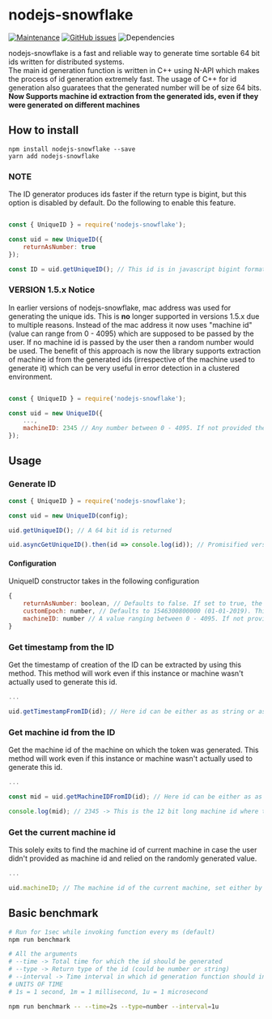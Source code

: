 # nodejs-snowflake

[![Maintenance](https://img.shields.io/badge/Maintained%3F-yes-green.svg)](https://github.com/utkarsh-pro/nodejs-snowflake/graphs/commit-activity)
[![GitHub issues](https://img.shields.io/github/issues/utkarsh-pro/nodejs-snowflake.svg)](https://github.com/utkarsh-pro/nodejs-snowflake/issues/)
![Dependencies](https://img.shields.io/david/utkarsh-pro/nodejs-snowflake)

nodejs-snowflake is a fast and reliable way to generate time sortable 64 bit ids written for distributed systems.  
The main id generation function is written in C++ using N-API which makes the process of id generation extremely fast. The usage of C++ for id generation also guaratees that the generated number will be of size 64 bits.  
**Now Supports machine id extraction from the generated ids, even if they were generated on different machines**

## How to install

```
npm install nodejs-snowflake --save
yarn add nodejs-snowflake
```

### NOTE
The ID generator produces ids faster if the return type is bigint, but this option is disabled by default. Do the following to enable this feature.

```javascript

const { UniqueID } = require('nodejs-snowflake');

const uid = new UniqueID({
    returnAsNumber: true
}); 

const ID = uid.getUniqueID(); // This id is in javascript bigint format

```

### VERSION 1.5.x Notice
In earlier versions of nodejs-snowflake, mac address was used for generating the unique ids. This is **no** longer supported in versions 1.5.x due to multiple reasons. Instead of the mac address it now uses "machine id" (value can range from 0 - 4095) which are supposed to be passed by the user. If no machine id is passed by the user then a random number would be used. The benefit of this approach is now the library supports extraction of machine id from the generated ids (irrespective of the machine used to generate it) which can be very useful in error detection in a clustered environment.

```javascript

const { UniqueID } = require('nodejs-snowflake');

const uid = new UniqueID({
    ...,
    machineID: 2345 // Any number between 0 - 4095. If not provided then a random number will be used
}); 

```

## Usage

### Generate ID

```javascript
const { UniqueID } = require('nodejs-snowflake');

const uid = new UniqueID(config);

uid.getUniqueID(); // A 64 bit id is returned

uid.asyncGetUniqueID().then(id => console.log(id)); // Promisified version of the above method

```

#### Configuration
UniqueID constructor takes in the following configuration

```javascript
{
    returnAsNumber: boolean, // Defaults to false. If set to true, the returned ids will be of type bigint or else of type string
    customEpoch: number, // Defaults to 1546300800000 (01-01-2019). This is UNIX timestamp in ms
    machineID: number // A value ranging between 0 - 4095. If not provided then a random value will be used
}
```

### Get timestamp from the ID
Get the timestamp of creation of the ID can be extracted by using this method. This method will work even if this instance or machine wasn't actually used to generate this id.

```javascript
...

uid.getTimestampFromID(id); // Here id can be either as as string or as a bigint

```

### Get machine id from the ID
Get the machine id of the machine on which the token was generated. This method will work even if this instance or machine wasn't actually used to generate this id.

```javascript
...

const mid = uid.getMachineIDFromID(id); // Here id can be either as as string or as a bigint

console.log(mid); // 2345 -> This is the 12 bit long machine id where this token was generated

```

### Get the current machine id
This solely exits to find the machine id of current machine in case the user didn't provided as machine id and relied on the randomly generated value.

```javascript
...

uid.machineID; // The machine id of the current machine, set either by user or randomly generated

```


## Basic benchmark
```bash
# Run for 1sec while invoking function every ms (default)
npm run benchmark 

# All the arguments
# --time -> Total time for which the id should be generated
# --type -> Return type of the id (could be number or string)
# --interval -> Time interval in which id generation function should invoked
# UNITS OF TIME
# 1s = 1 second, 1m = 1 millisecond, 1u = 1 microsecond

npm run benchmark -- --time=2s --type=number --interval=1u

```
